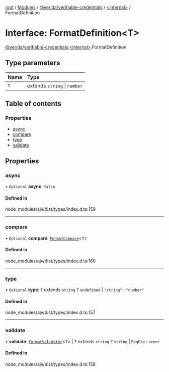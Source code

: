 [root](../README.md) / [Modules](../modules.md) / [@verida/verifiable-credentials](../modules/verida_verifiable_credentials.md) / [<internal\>](../modules/verida_verifiable_credentials._internal_.md) / FormatDefinition

# Interface: FormatDefinition<T\>

[@verida/verifiable-credentials](../modules/verida_verifiable_credentials.md).[<internal\>](../modules/verida_verifiable_credentials._internal_.md).FormatDefinition

## Type parameters

| Name | Type |
| :------ | :------ |
| `T` | extends `string` \| `number` |

## Table of contents

### Properties

- [async](verida_verifiable_credentials._internal_.FormatDefinition.md#async)
- [compare](verida_verifiable_credentials._internal_.FormatDefinition.md#compare)
- [type](verida_verifiable_credentials._internal_.FormatDefinition.md#type)
- [validate](verida_verifiable_credentials._internal_.FormatDefinition.md#validate)

## Properties

### async

• `Optional` **async**: ``false``

#### Defined in

node_modules/ajv/dist/types/index.d.ts:159

___

### compare

• `Optional` **compare**: [`FormatCompare`](../modules/verida_verifiable_credentials._internal_.md#formatcompare)<`T`\>

#### Defined in

node_modules/ajv/dist/types/index.d.ts:160

___

### type

• `Optional` **type**: `T` extends `string` ? `undefined` \| ``"string"`` : ``"number"``

#### Defined in

node_modules/ajv/dist/types/index.d.ts:157

___

### validate

• **validate**: [`FormatValidator`](../modules/verida_verifiable_credentials._internal_.md#formatvalidator)<`T`\> \| `T` extends `string` ? `string` \| `RegExp` : `never`

#### Defined in

node_modules/ajv/dist/types/index.d.ts:158
